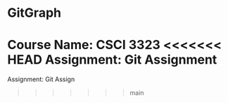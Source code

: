 # GitGraph
Course Name: CSCI 3323
<<<<<<< HEAD
Assignment: Git Assignment 
=======
Assignment: Git Assign
>>>>>>> main

